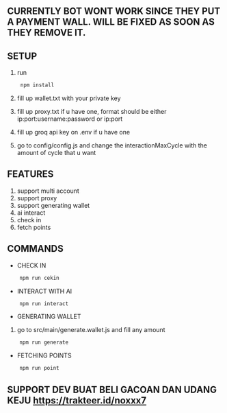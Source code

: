 ## CURRENTLY BOT WONT WORK SINCE THEY PUT A PAYMENT WALL. WILL BE FIXED AS SOON AS THEY REMOVE IT.

## SETUP

1. run
   ```bash
    npm install
   ```

3. fill up wallet.txt with your private key
4. fill up proxy.txt if u have one, format should be either ip:port:username:password or ip:port
5. fill up groq api key on .env if u have one
6. go to config/config.js and change the interactionMaxCycle with the amount of cycle that u want

## FEATURES

1. support multi account
2. support proxy
3. support generating wallet
4. ai interact
5. check in
6. fetch points

## COMMANDS

- CHECK IN

```bash
    npm run cekin
```

- INTERACT WITH AI

```bash
    npm run interact
```

- GENERATING WALLET

1. go to src/main/generate.wallet.js and fill any amount

```bash
    npm run generate
```

- FETCHING POINTS

```bash
    npm run point
```

## SUPPORT DEV BUAT BELI GACOAN DAN UDANG KEJU https://trakteer.id/noxxx7

